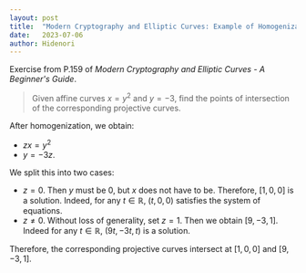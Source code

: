 ```yaml
---
layout: post
title:  "Modern Cryptography and Elliptic Curves: Example of Homogenization"
date:   2023-07-06
author: Hidenori
---
```


Exercise from P.159 of _Modern Cryptography and Elliptic Curves - A Beginner's Guide_.

> Given affine curves $x = y^2$ and $y = −3$, find the points of intersection of the corresponding projective curves.

After homogenization, we obtain:
- $zx = y^2$
- $y = -3z$.

We split this into two cases:
- $z = 0$. Then $y$ must be $0$, but $x$ does not have to be. Therefore, $[1, 0, 0]$ is a solution. Indeed, for any $t \in \mathbb{R}$, $(t, 0, 0)$ satisfies the system of equations.
- $z \ne 0$. Without loss of generality, set $z = 1$. Then we obtain $[9, -3, 1]$. Indeed for any $t \in \mathbb{R}$, $(9t, -3t, t)$ is a solution.

Therefore, the corresponding projective curves intersect at $[1, 0, 0]$ and $[9, -3, 1]$.
